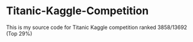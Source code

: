 # Titanic-Kaggle-Competition
This is my source code for Titanic Kaggle competition ranked 3858/13692 (Top 29%)
